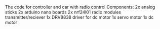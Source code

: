 The code for controller and car with radio control 
Components:
    2x analog sticks
    2x arduino nano boards
    2x nrf24l01 radio modules transmitter/reciever
    1x DRV8838 driver for dc motor
    1x servo motor
    1x dc motor